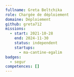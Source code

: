 ```yaml
---
fullname: Greta Beltchika
role: Chargée de déploiement
domaine: Déploiement
github: greta712
missions:
  - start: 2021-10-28
    end: 2024-11-30
    status: independent
    startups:
      - ma-cantine-egalim
badges:
  - segur
competences: []
---
```

